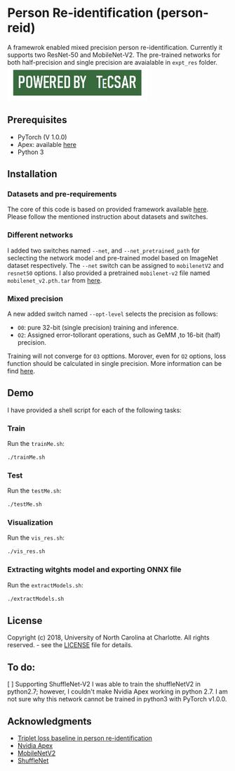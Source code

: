 # Person Re-identification (person-reid)
A framewrok enabled mixed precision person re-identification. Currently it supports two ResNet-50 and MobileNet-V2. The pre-trained networks for both half-precision and single precision are avaialable in `expt_res` folder.
![POWERED BY TeCSAR](https://raw.githubusercontent.com/TeCSAR-UNCC/Deep_RACE/master/logo/tecsarPowerBy.png)
## Prerequisites
* PyTorch (V 1.0.0)
* Apex: available [here](https://github.com/NVIDIA/apex)
* Python 3
## Installation
### Datasets and pre-requirements
The core of this code is based on provided framework available [here](https://github.com/huanghoujing/person-reid-triplet-loss-baseline). Please follow the mentioned instruction about datasets and switches. 
### Different networks
I added two switches named `--net`, and `--net_pretrained_path` for seclecting the network model and pre-trained model based on ImageNet dataset respectively. The `--net` switch can be assigned to `mobilenetV2` and `resnet50` options. I also provided a pretrained `mobilenet-v2` file named `mobilenet_v2.pth.tar` from [here](http://sceneparsing.csail.mit.edu/model/pretrained_resnet/). 
### Mixed precision
A new added switch named `--opt-level` selects the precision as follows:
* `O0`: pure 32-bit (single precision) training and inference.
* `O2`: Assigned error-tollorant operations, such as GeMM ,to 16-bit (half) precision.

Training will not converge for `O3` opttions. Morover, even for `O2` options, loss function should be calculated in single precision. More information can be find [here](https://nvidia.github.io/apex/amp.html). 

## Demo
I have provided a shell script for each of the following tasks:
### Train
Run the `trainMe.sh`:
```bash
./trainMe.sh
```
### Test
Run the `testMe.sh`:
```bash
./testMe.sh
```
### Visualization
Run the `vis_res.sh`:
```bash
./vis_res.sh
```
### Extracting witghts model and exporting ONNX file
Run the `extractModels.sh`:
```bash
./extractModels.sh
```


## License
Copyright (c) 2018, University of North Carolina at Charlotte. All rights reserved. - see the [LICENSE](https://raw.githubusercontent.com/mbaharan/person-reid/master/LICENSE) file for details.

## To do:
[ ] Supporting ShuffleNet-V2 
I was able to train the shuffleNetV2 in python2.7; however, I couldn't make Nvidia Apex working in python 2.7. I am not sure why this network cannot be trained in python3 with PyTorch v1.0.0.

## Acknowledgments
* [Triplet loss baseline in person re-identification](https://github.com/huanghoujing/person-reid-triplet-loss-baseline)
* [Nvidia Apex](https://github.com/NVIDIA/apex)
* [MobileNetV2](https://github.com/tonylins/pytorch-mobilenet-v2)
* [ShuffleNet](https://github.com/ericsun99/Shufflenet-v2-Pytorch)